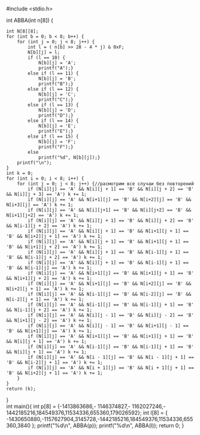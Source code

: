#include <stdio.h>

int ABBA(int n[8]) {

    int N[8][8];
    for (int b = 0; b < 8; b++) {
        for (int j = 0; j < 8; j++) {
            int l = ( n[b] >> 28 - 4 * j) & 0xF;
            N[b][j] = l;
            if (l == 10) {
                N[b][j] = 'A';
                printf("A");}
            else if (l == 11) {
                N[b][j] = 'B';
                printf("B");}
            else if (l == 12) {
                N[b][j] = 'C';
                printf("C");}
            else if (l == 13) {
                N[b][j] = 'D';
                printf("D");}
            else if (l == 14) {
                N[b][j] = 'E';
                printf("E");}
            else if (l == 15) {
                N[b][j] = 'F';
                printf("F");}
            else
                printf("%d", N[b][j]);}
        printf("\n");
    }
    int k = 0;
    for (int i = 0; i < 8; i++) {
        for (int j = 0; j < 8; j++) {//расмотрим все случаи без повторений
            if (N[i][j] == 'A' && N[i][j + 1] == 'B' && N[i][j + 2] == 'B' && N[i][j + 3] == 'A') k += 1;
            if (N[i][j] == 'A' && N[i+1][j] == 'B' && N[i+2][j] == 'B' && N[i+3][j] == 'A') k += 1;
            if (N[i][j] == 'A' && N[i][j+1] == 'B' && N[i][j+2] == 'B' && N[i+1][j+2] == 'A') k += 1;
            if (N[i][j] == 'A' && N[i][j + 1] == 'B' && N[i][j + 2] == 'B' && N[i-1][j + 2] == 'A') k += 1;
            if (N[i][j] == 'A' && N[i][j + 1] == 'B' && N[i+1][j + 1] == 'B' && N[i+2][j + 1] == 'A') k += 1; 
            if (N[i][j] == 'A' && N[i][j + 1] == 'B' && N[i+1][j + 1] == 'B' && N[i+1][j + 2] == 'A') k += 1;
            if (N[i][j] == 'A' && N[i][j + 1] == 'B' && N[i-1][j + 1] == 'B' && N[i-1][j + 2] == 'A') k += 1; 
            if (N[i][j] == 'A' && N[i][j + 1] == 'B' && N[i-1][j + 1] == 'B' && N[i-1][j] == 'A') k += 1;
            if (N[i][j] == 'A' && N[i+1][j] == 'B' && N[i+1][j + 1] == 'B' && N[i+1][j + 2] == 'A') k += 1; 
            if (N[i][j] == 'A' && N[i+1][j] == 'B' && N[i+2][j] == 'B' && N[i+2][j + 1] == 'A') k += 1;
            if (N[i][j] == 'A' && N[i-1][j] == 'B' && N[i-2][j] == 'B' && N[i-2][j + 1] == 'A') k += 1;
            if (N[i][j] == 'A' && N[i-1][j] == 'B' && N[i-1][j + 1] == 'B' && N[i-1][j + 2] == 'A') k += 1;
            if (N[i][j] == 'A' && N[i][j - 1] == 'B' && N[i][j - 2] == 'B' && N[i+1][j - 2] == 'A') k += 1;
            if (N[i][j] == 'A' && N[i][j - 1] == 'B' && N[i+1][j - 1] == 'B' && N[i+1][j] == 'A') k += 1;
            if (N[i][j] == 'A' && N[i+1][j] == 'B' && N[i+1][j + 1] == 'B' && N[i][j + 1] == 'A') k += 1;
            if (N[i][j] == 'A' && N[i-1][j] == 'B' && N[i-1][j + 1] == 'B' && N[i][j + 1] == 'A') k += 1;
            if (N[i][j] == 'A' && N[i - 1][j] == 'B' && N[i - 1][j + 1] == 'B' && N[i-2][j + 1] == 'A') k += 1;
            if (N[i][j] == 'A' && N[i + 1][j] == 'B' && N[i + 1][j + 1] == 'B' && N[i+2][j + 1] == 'A') k += 1;
        }
    }
    return (k);
}   
int main(){
    int p[8] = {-1413863686,- 1146374827,- 1162027246,- 1442185216,184549376,11534336,655360,179026592};
    int l[8] = { -1430650880,-1157627904,3145728,-1442185216,184549376,11534336,655360,3840 };
    printf("%d\n", ABBA(p));
    printf("%d\n", ABBA(l));
    return 0;
}
